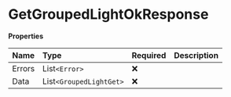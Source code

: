 # GetGroupedLightOkResponse

**Properties**

| Name   | Type                    | Required | Description |
| :----- | :---------------------- | :------- | :---------- |
| Errors | List`<Error>`           | ❌       |             |
| Data   | List`<GroupedLightGet>` | ❌       |             |

<!-- This file was generated by liblab | https://liblab.com/ -->

